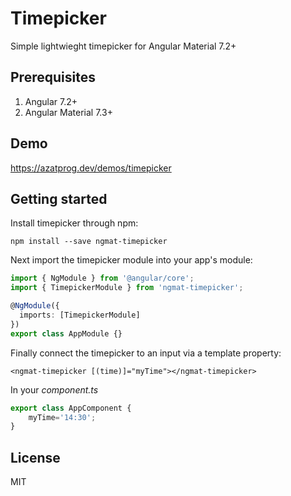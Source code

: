 # Timepicker

Simple lightwieght timepicker for Angular Material 7.2+

## Prerequisites
1. Angular 7.2+
2. Angular Material 7.3+

## Demo
https://azatprog.dev/demos/timepicker

## Getting started

Install timepicker through npm:
```angular2html
npm install --save ngmat-timepicker
```
Next import the timepicker module into your app's module:
```typescript
import { NgModule } from '@angular/core';
import { TimepickerModule } from 'ngmat-timepicker';

@NgModule({
  imports: [TimepickerModule]
})
export class AppModule {}
```
Finally connect the timepicker to an input via a template property:
```angular2html
<ngmat-timepicker [(time)]="myTime"></ngmat-timepicker>
```
In your *component.ts*
```typescript
export class AppComponent {
    myTime='14:30';
}
```

## License

MIT